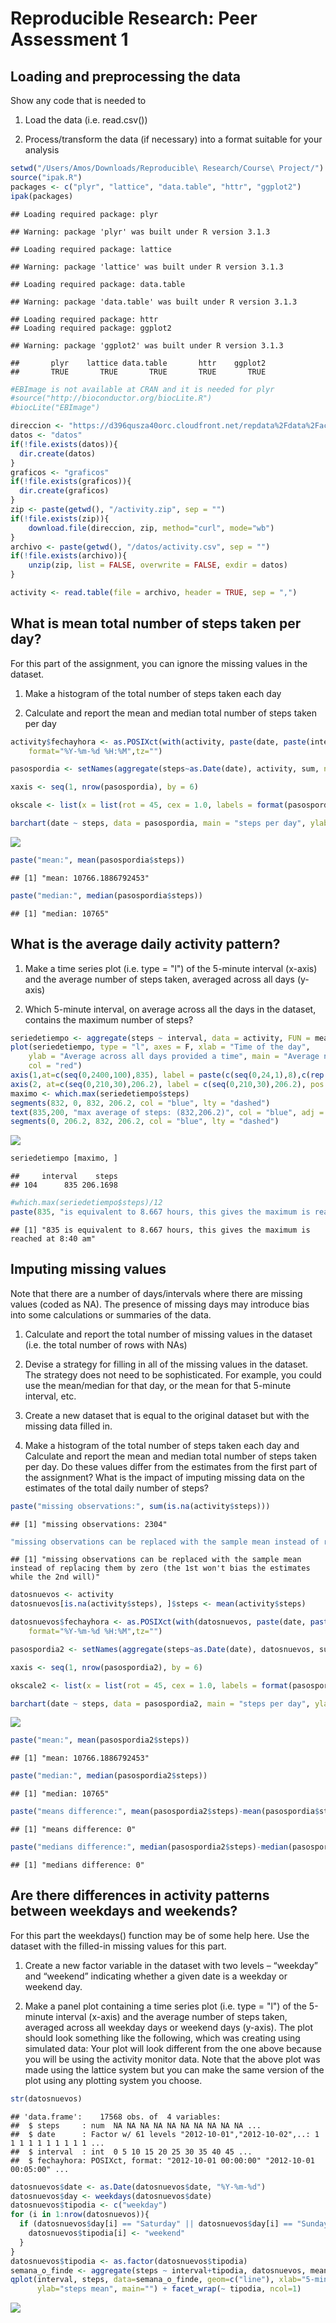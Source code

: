 # Reproducible Research: Peer Assessment 1


## Loading and preprocessing the data

Show any code that is needed to 

1. Load the data (i.e. read.csv())

2. Process/transform the data (if necessary) into a format suitable for your analysis


```r
setwd("/Users/Amos/Downloads/Reproducible\ Research/Course\ Project/")
source("ipak.R")
packages <- c("plyr", "lattice", "data.table", "httr", "ggplot2")
ipak(packages)
```

```
## Loading required package: plyr
```

```
## Warning: package 'plyr' was built under R version 3.1.3
```

```
## Loading required package: lattice
```

```
## Warning: package 'lattice' was built under R version 3.1.3
```

```
## Loading required package: data.table
```

```
## Warning: package 'data.table' was built under R version 3.1.3
```

```
## Loading required package: httr
## Loading required package: ggplot2
```

```
## Warning: package 'ggplot2' was built under R version 3.1.3
```

```
##       plyr    lattice data.table       httr    ggplot2 
##       TRUE       TRUE       TRUE       TRUE       TRUE
```

```r
#EBImage is not available at CRAN and it is needed for plyr
#source("http://bioconductor.org/biocLite.R")
#biocLite("EBImage")

direccion <- "https://d396qusza40orc.cloudfront.net/repdata%2Fdata%2Factivity.zip"
datos <- "datos"
if(!file.exists(datos)){
  dir.create(datos)
} 
graficos <- "graficos" 
if(!file.exists(graficos)){
  dir.create(graficos)
}
zip <- paste(getwd(), "/activity.zip", sep = "")
if(!file.exists(zip)){
	download.file(direccion, zip, method="curl", mode="wb")
}
archivo <- paste(getwd(), "/datos/activity.csv", sep = "")
if(!file.exists(archivo)){
	unzip(zip, list = FALSE, overwrite = FALSE, exdir = datos)
}

activity <- read.table(file = archivo, header = TRUE, sep = ",")
```

## What is mean total number of steps taken per day?

For this part of the assignment, you can ignore the missing values in the dataset.

1. Make a histogram of the total number of steps taken each day

2. Calculate and report the mean and median total number of steps taken per day


```r
activity$fechayhora <- as.POSIXct(with(activity, paste(date, paste(interval %/% 100, interval %% 100, sep=":"))),
    format="%Y-%m-%d %H:%M",tz="")

pasospordia <- setNames(aggregate(steps~as.Date(date), activity, sum, na.rm = TRUE), c("date","steps"))

xaxis <- seq(1, nrow(pasospordia), by = 6)

okscale <- list(x = list(rot = 45, cex = 1.0, labels = format(pasospordia$date, "%d-%b-%Y")[xaxis], at = xaxis))

barchart(date ~ steps, data = pasospordia, main = "steps per day", ylab = "steps", xlab = "date", scales = okscale, horizontal = F)
```

![](assignment_files/figure-html/unnamed-chunk-2-1.png) 

```r
paste("mean:", mean(pasospordia$steps))
```

```
## [1] "mean: 10766.1886792453"
```

```r
paste("median:", median(pasospordia$steps))
```

```
## [1] "median: 10765"
```

## What is the average daily activity pattern?

1. Make a time series plot (i.e. type = "l") of the 5-minute interval (x-axis) and the average number of steps taken, averaged across all days (y-axis)

2. Which 5-minute interval, on average across all the days in the dataset, contains the maximum number of steps?


```r
seriedetiempo <- aggregate(steps ~ interval, data = activity, FUN = mean)
plot(seriedetiempo, type = "l", axes = F, xlab = "Time of the day", 
    ylab = "Average across all days provided a time", main = "Average number of steps taken", 
    col = "red")
axis(1,at=c(seq(0,2400,100),835), label = paste(c(seq(0,24,1),8),c(rep(":00",25),":40"),sep=""), pos = 0)
axis(2, at=c(seq(0,210,30),206.2), label = c(seq(0,210,30),206.2), pos = 0)
maximo <- which.max(seriedetiempo$steps)
segments(832, 0, 832, 206.2, col = "blue", lty = "dashed")
text(835,200, "max average of steps: (832,206.2)", col = "blue", adj = c(-.1, -.1))
segments(0, 206.2, 832, 206.2, col = "blue", lty = "dashed")
```

![](assignment_files/figure-html/unnamed-chunk-3-1.png) 

```r
seriedetiempo [maximo, ]
```

```
##     interval    steps
## 104      835 206.1698
```

```r
#which.max(seriedetiempo$steps)/12
paste(835, "is equivalent to 8.667 hours, this gives the maximum is reached at 8:40 am")
```

```
## [1] "835 is equivalent to 8.667 hours, this gives the maximum is reached at 8:40 am"
```

## Imputing missing values

Note that there are a number of days/intervals where there are missing values (coded as NA). The presence of missing days may introduce bias into some calculations or summaries of the data.

1. Calculate and report the total number of missing values in the dataset (i.e. the total number of rows with NAs)

2. Devise a strategy for filling in all of the missing values in the dataset. The strategy does not need to be sophisticated. For example, you could use the mean/median for that day, or the mean for that 5-minute interval, etc.

3. Create a new dataset that is equal to the original dataset but with the missing data filled in.

4. Make a histogram of the total number of steps taken each day and Calculate and report the mean and median total number of steps taken per day. Do these values differ from the estimates from the first part of the assignment? What is the impact of imputing missing data on the estimates of the total daily number of steps?


```r
paste("missing observations:", sum(is.na(activity$steps)))
```

```
## [1] "missing observations: 2304"
```

```r
"missing observations can be replaced with the sample mean instead of replacing them by zero (the 1st won't bias the estimates while the 2nd will)"
```

```
## [1] "missing observations can be replaced with the sample mean instead of replacing them by zero (the 1st won't bias the estimates while the 2nd will)"
```

```r
datosnuevos <- activity
datosnuevos[is.na(activity$steps), ]$steps <- mean(activity$steps)

datosnuevos$fechayhora <- as.POSIXct(with(datosnuevos, paste(date, paste(interval %/% 100, interval %% 100, sep=":"))),
    format="%Y-%m-%d %H:%M",tz="")

pasospordia2 <- setNames(aggregate(steps~as.Date(date), datosnuevos, sum, na.rm = TRUE), c("date","steps"))

xaxis <- seq(1, nrow(pasospordia2), by = 6)

okscale2 <- list(x = list(rot = 45, cex = 1.0, labels = format(pasospordia2$date, "%d-%b-%Y")[xaxis], at = xaxis))

barchart(date ~ steps, data = pasospordia2, main = "steps per day", ylab = "steps", xlab = "date", scales = okscale2, horizontal = F)
```

![](assignment_files/figure-html/unnamed-chunk-4-1.png) 

```r
paste("mean:", mean(pasospordia2$steps))
```

```
## [1] "mean: 10766.1886792453"
```

```r
paste("median:", median(pasospordia2$steps))
```

```
## [1] "median: 10765"
```

```r
paste("means difference:", mean(pasospordia2$steps)-mean(pasospordia$steps))
```

```
## [1] "means difference: 0"
```

```r
paste("medians difference:", median(pasospordia2$steps)-median(pasospordia$steps))
```

```
## [1] "medians difference: 0"
```

## Are there differences in activity patterns between weekdays and weekends?

For this part the weekdays() function may be of some help here. Use the dataset with the filled-in missing values for this part.

1. Create a new factor variable in the dataset with two levels – “weekday” and “weekend” indicating whether a given date is a weekday or weekend day.

2. Make a panel plot containing a time series plot (i.e. type = "l") of the 5-minute interval (x-axis) and the average number of steps taken, averaged across all weekday days or weekend days (y-axis). The plot should look something like the following, which was creating using simulated data:
Your plot will look different from the one above because you will be using the activity monitor data. Note that the above plot was made using the lattice system but you can make the same version of the plot using any plotting system you choose.


```r
str(datosnuevos)
```

```
## 'data.frame':	17568 obs. of  4 variables:
##  $ steps     : num  NA NA NA NA NA NA NA NA NA NA ...
##  $ date      : Factor w/ 61 levels "2012-10-01","2012-10-02",..: 1 1 1 1 1 1 1 1 1 1 ...
##  $ interval  : int  0 5 10 15 20 25 30 35 40 45 ...
##  $ fechayhora: POSIXct, format: "2012-10-01 00:00:00" "2012-10-01 00:05:00" ...
```

```r
datosnuevos$date <- as.Date(datosnuevos$date, "%Y-%m-%d")
datosnuevos$day <- weekdays(datosnuevos$date)
datosnuevos$tipodia <- c("weekday")
for (i in 1:nrow(datosnuevos)){
  if (datosnuevos$day[i] == "Saturday" || datosnuevos$day[i] == "Sunday"){
    datosnuevos$tipodia[i] <- "weekend"
  }
}
datosnuevos$tipodia <- as.factor(datosnuevos$tipodia)
semana_o_finde <- aggregate(steps ~ interval+tipodia, datosnuevos, mean)
qplot(interval, steps, data=semana_o_finde, geom=c("line"), xlab="5-min intervals", 
      ylab="steps mean", main="") + facet_wrap(~ tipodia, ncol=1)
```

![](assignment_files/figure-html/unnamed-chunk-5-1.png) 
